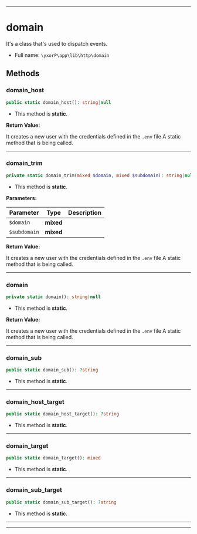 ***

# domain

It's a class that's used to dispatch events.

* Full name: `\yxorP\app\lib\http\domain`

## Methods

### domain_host

```php
public static domain_host(): string|null
```

* This method is **static**.

**Return Value:**

It creates a new user with the credentials defined in the `.env` file
A static method that is being called.



***

### domain_trim

```php
private static domain_trim(mixed $domain, mixed $subdomain): string|null
```

* This method is **static**.

**Parameters:**

| Parameter | Type | Description |
|-----------|------|-------------|
| `$domain` | **mixed** |  |
| `$subdomain` | **mixed** |  |

**Return Value:**

It creates a new user with the credentials defined in the `.env` file
A static method that is being called.



***

### domain

```php
private static domain(): string|null
```

* This method is **static**.

**Return Value:**

It creates a new user with the credentials defined in the `.env` file
A static method that is being called.



***

### domain_sub

```php
public static domain_sub(): ?string
```

* This method is **static**.

***

### domain_host_target

```php
public static domain_host_target(): ?string
```

* This method is **static**.

***

### domain_target

```php
public static domain_target(): mixed
```

* This method is **static**.

***

### domain_sub_target

```php
public static domain_sub_target(): ?string
```

* This method is **static**.

***


***

